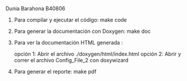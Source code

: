 Dunia Barahona B40806

1) Para compilar y ejecutar el código: make code

2) Para generar la documentación con Doxygen: make doc

3) Para ver la documentación HTML generada :

	opción 1: Abrir el archivo ./doxygen/html/index.html
	opción 2: Abrir y correr el archivo Config_File_2 con doxywizard
	
5) Para generar el reporte: make pdf
